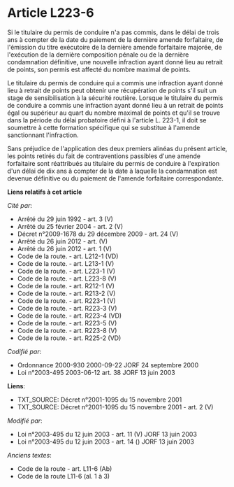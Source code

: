 # Article L223-6

Si le titulaire du permis de conduire n'a pas commis, dans le délai de trois ans à compter de la date du paiement de la
dernière amende forfaitaire, de l'émission du titre exécutoire de la dernière amende forfaitaire majorée, de l'exécution de
la dernière composition pénale ou de la dernière condamnation définitive, une nouvelle infraction ayant donné lieu au retrait
de points, son permis est affecté du nombre maximal de points.

Le titulaire du permis de conduire qui a commis une infraction ayant donné lieu à retrait de points peut obtenir une
récupération de points s'il suit un stage de sensibilisation à la sécurité routière. Lorsque le titulaire du permis de
conduire a commis une infraction ayant donné lieu à un retrait de points égal ou supérieur au quart du nombre maximal de
points et qu'il se trouve dans la période du délai probatoire défini à l'article L. 223-1, il doit se soumettre à cette
formation spécifique qui se substitue à l'amende sanctionnant l'infraction.

Sans préjudice de l'application des deux premiers alinéas du présent article, les points retirés du fait de contraventions
passibles d'une amende forfaitaire sont réattribués au titulaire du permis de conduire à l'expiration d'un délai de dix ans à
compter de la date à laquelle la condamnation est devenue définitive ou du paiement de l'amende forfaitaire correspondante.

**Liens relatifs à cet article**

_Cité par_:

  - Arrêté du 29 juin 1992 - art. 3 (V)
  - Arrêté du 25 février 2004 - art. 2 (V)
  - Décret n°2009-1678 du 29 décembre 2009 - art. 24 (V)
  - Arrêté du 26 juin 2012 - art. (V)
  - Arrêté du 26 juin 2012 - art. 1 (V)
  - Code de la route. - art. L212-1 (VD)
  - Code de la route. - art. L213-1 (V)
  - Code de la route. - art. L223-1 (V)
  - Code de la route. - art. L223-8 (V)
  - Code de la route. - art. R212-1 (V)
  - Code de la route. - art. R213-2 (V)
  - Code de la route. - art. R223-1 (V)
  - Code de la route. - art. R223-3 (V)
  - Code de la route. - art. R223-4 (VD)
  - Code de la route. - art. R223-5 (V)
  - Code de la route. - art. R223-8 (V)
  - Code de la route. - art. R225-2 (VD)

_Codifié par_:

  - Ordonnance 2000-930 2000-09-22 JORF 24 septembre 2000
  - Loi n°2003-495 2003-06-12 art. 38 JORF 13 juin 2003

**Liens**:

  - TXT_SOURCE: Décret n°2001-1095 du 15 novembre 2001
  - TXT_SOURCE: Décret n°2001-1095 du 15 novembre 2001 - art. 2 (V)

_Modifié par_:

  - Loi n°2003-495 du 12 juin 2003 - art. 11 (V) JORF 13 juin 2003
  - Loi n°2003-495 du 12 juin 2003 - art. 14 () JORF 13 juin 2003

_Anciens textes_:

  - Code de la route - art. L11-6 (Ab)
  - Code de la route L11-6 (al. 1 à 3)
